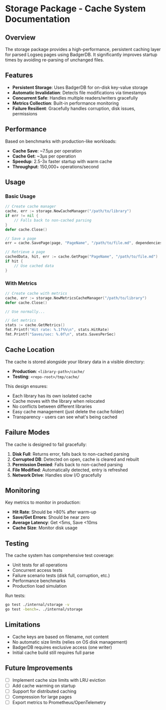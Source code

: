 # Storage Package - Cache System Documentation

## Overview

The storage package provides a high-performance, persistent caching layer for parsed Logseq pages using BadgerDB. It significantly improves startup times by avoiding re-parsing of unchanged files.

## Features

- **Persistent Storage**: Uses BadgerDB for on-disk key-value storage
- **Automatic Invalidation**: Detects file modifications via timestamps
- **Concurrent Safe**: Handles multiple readers/writers gracefully
- **Metrics Collection**: Built-in performance monitoring
- **Failure Resilient**: Gracefully handles corruption, disk issues, permissions

## Performance

Based on benchmarks with production-like workloads:

- **Cache Save**: ~7.5μs per operation
- **Cache Get**: ~3μs per operation
- **Speedup**: 2.5-3x faster startup with warm cache
- **Throughput**: 150,000+ operations/second

## Usage

### Basic Usage

```go
// Create cache manager
cache, err := storage.NewCacheManager("/path/to/library")
if err != nil {
    // Falls back to non-cached parsing
}
defer cache.Close()

// Save a page
err = cache.SavePage(page, "PageName", "/path/to/file.md", dependencies)

// Retrieve a page
cachedData, hit, err := cache.GetPage("PageName", "/path/to/file.md")
if hit {
    // Use cached data
}
```

### With Metrics

```go
// Create cache with metrics
cache, err := storage.NewMetricsCacheManager("/path/to/library")
defer cache.Close()

// Use normally...

// Get metrics
stats := cache.GetMetrics()
fmt.Printf("Hit rate: %.1f%%\n", stats.HitRate)
fmt.Printf("Saves/sec: %.0f\n", stats.SavesPerSec)
```

## Cache Location

The cache is stored alongside your library data in a visible directory:

- **Production**: `<library-path>/cache/`
- **Testing**: `<repo-root>/tmp/cache/`

This design ensures:
- Each library has its own isolated cache
- Cache moves with the library when relocated
- No conflicts between different libraries
- Easy cache management (just delete the cache folder)
- Transparency - users can see what's being cached

## Failure Modes

The cache is designed to fail gracefully:

1. **Disk Full**: Returns error, falls back to non-cached parsing
2. **Corrupted DB**: Detected on open, cache is cleared and rebuilt
3. **Permission Denied**: Falls back to non-cached parsing
4. **File Modified**: Automatically detected, entry is refreshed
5. **Network Drive**: Handles slow I/O gracefully

## Monitoring

Key metrics to monitor in production:

- **Hit Rate**: Should be >80% after warm-up
- **Save/Get Errors**: Should be near zero
- **Average Latency**: Get <5ms, Save <10ms
- **Cache Size**: Monitor disk usage

## Testing

The cache system has comprehensive test coverage:

- Unit tests for all operations
- Concurrent access tests
- Failure scenario tests (disk full, corruption, etc.)
- Performance benchmarks
- Production load simulation

Run tests:
```bash
go test ./internal/storage -v
go test -bench=. ./internal/storage
```

## Limitations

- Cache keys are based on filename, not content
- No automatic size limits (relies on OS disk management)
- BadgerDB requires exclusive access (one writer)
- Initial cache build still requires full parse

## Future Improvements

- [ ] Implement cache size limits with LRU eviction
- [ ] Add cache warming on startup
- [ ] Support for distributed caching
- [ ] Compression for large pages
- [ ] Export metrics to Prometheus/OpenTelemetry